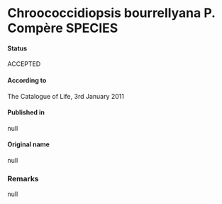 Chroococcidiopsis bourrellyana P. Compère SPECIES
=======

#### Status
ACCEPTED

#### According to
The Catalogue of Life, 3rd January 2011

#### Published in
null

#### Original name
null

### Remarks
null